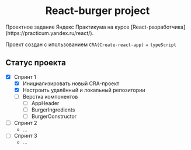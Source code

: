 <h1 align="center">React-burger project</h1>
Проектное задание Яндекс Практикума на курсе [React-разработчика](https://practicum.yandex.ru/react/).

Проект создан с ипользованием `CRA(Create-react-app)` + `typeScript`

## Статус проекта

- [x] Спринт 1
  - [x] Инициализировать новый CRA-проект
  - [x] Настроить удалённый и локальный репозитории
  - [ ] Верстка компонентов
    - [ ] AppHeader
    - [ ] BurgerIngredients
    - [ ] BurgerConstructor
- [ ] Спринт 2
  - ...
- [ ] Спринт 3
  - ...
